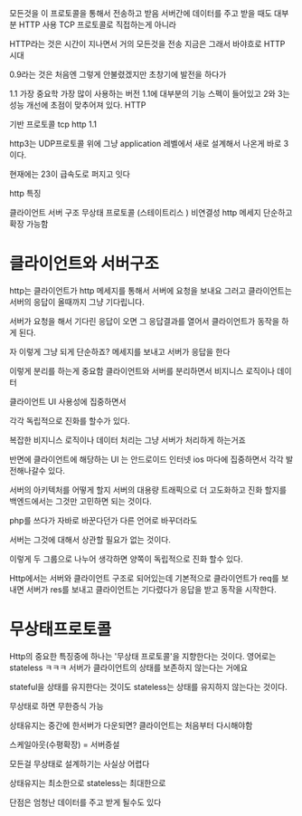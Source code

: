 모든것을 이 프로토콜을 통해서 전송하고 받음
서버간에 데이터를 주고 받을 때도 대부분 HTTP 사용
TCP 프로토콜로 직접하는게 아니라 

HTTP라는 것은 시간이 지나면서 거의 모든것을 전송
지금은 그래서 바야흐로 HTTP 시대

0.9라는 것은 처음엔 그렇게 안불렸겠지만 초창기에 발전을 하다가

1.1 가장 중요학 가장 많이 사용하는 버전
1.1에 대부분의 기능 스펙이 들어있고 2와 3는 성능 개선에 초점이 맞추어져 있다.
HTTP 

기반 프로토콜 
tcp http 1.1 

http3는 UDP프로토콜 위에 그냥 application 레벨에서 새로 설계해서 나온게  바로 3이다.

현재에는 23이 급속도로 퍼지고 잇다

http 특징

클라이언트 서버 구조
무상태 프로토콜 (스테이트리스 ) 비연결성
http 메세지
단순하고 확장 가능함

# 클라이언트와 서버구조

http는 클라이언트가 http 메세지를 통해서 서버에 요청을 보내요
그러고 클라이언트는 서버의 응답이 올때까지 그냥 기다립니다.

서버가 요청을 해서 기다린 응답이 오면 그 응답결과를 열어서 클라이언트가 동작을 하게 된다.

자 이렇게 그냥 되게 단순하죠?
메세지를 보내고 서버가 응답을 한다

이렇게 분리를 하는게 중요함
클라이언트와 서버를 분리하면서 
비지니스 로직이나 데이터

클라이언트 UI 사용성에 집중하면서

각각 독립적으로 진화를 할수가 있다.

복잡한 비지니스 로직이나 데이터 처리는 그냥 서버가 처리하게 하는거죠

반면에 클라이언트에 해당하는 UI 는 안드로이드 인터넷 ios 마다에 집중하면서 각각 발전해나갈수 있다.

서버의 아키텍처를 어떻게 할지 서버의 대용량 트래픽으로 더 고도화하고 진화 할지를 백엔드에서는 그것만 고민하면 되는 것이다.

php를 쓰다가 자바로 바꾼다던가 다른 언어로 바꾸더라도 

서버는 그것에 대해서 상관할 필요가 없는 것이다.

이렇게 두 그룹으로 나누어 생각하면
양쪽이 독립적으로 진화 할수 있다.

Http에서는 서버와 클라이언트 구조로 되어있는데 기본적으로 클라이언트가 req를 보내면 서버가 res를 보내고 클라이언트는 기다렸다가 응답을 받고 동작을 시작한다.


# 무상태프로토콜


Http의 중요한 특징중에 하나는 '무상태 프로토콜'을 지향한다는 것이다.
영어로는 stateless ㅋㅋㅋ
서버가 클라이언트의 상태를 보존하지 않는다는 거에요

stateful을 상태를 유지한다는 것이도 stateless는 상태를 유지하지 않는다는 것이다.

무상태로 하면 무한증식 가능

상태유지는 중간에 한서버가 다운되면? 클라이언트는 처음부터 다시해야함

스케일아웃(수평확장) = 서버증설

모든걸 무상태로 설계하기는 사실상 어렵다

상태유지는 최소한으로 stateless는 최대한으로

단점은 엄청난 데이터를 주고 받게 될수도 있다